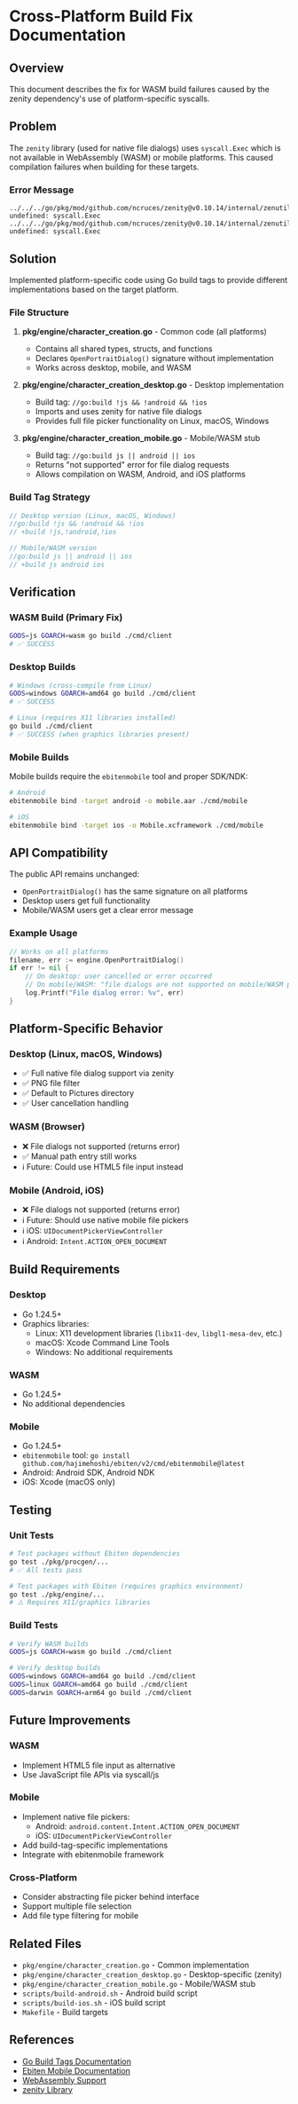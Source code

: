 # Cross-Platform Build Fix Documentation

## Overview
This document describes the fix for WASM build failures caused by the zenity dependency's use of platform-specific syscalls.

## Problem
The `zenity` library (used for native file dialogs) uses `syscall.Exec` which is not available in WebAssembly (WASM) or mobile platforms. This caused compilation failures when building for these targets.

### Error Message
```
../../../go/pkg/mod/github.com/ncruces/zenity@v0.10.14/internal/zenutil/run_unix.go:43:11: undefined: syscall.Exec
../../../go/pkg/mod/github.com/ncruces/zenity@v0.10.14/internal/zenutil/run_unix.go:63:11: undefined: syscall.Exec
```

## Solution
Implemented platform-specific code using Go build tags to provide different implementations based on the target platform.

### File Structure
1. **pkg/engine/character_creation.go** - Common code (all platforms)
   - Contains all shared types, structs, and functions
   - Declares `OpenPortraitDialog()` signature without implementation
   - Works across desktop, mobile, and WASM

2. **pkg/engine/character_creation_desktop.go** - Desktop implementation
   - Build tag: `//go:build !js && !android && !ios`
   - Imports and uses zenity for native file dialogs
   - Provides full file picker functionality on Linux, macOS, Windows

3. **pkg/engine/character_creation_mobile.go** - Mobile/WASM stub
   - Build tag: `//go:build js || android || ios`
   - Returns "not supported" error for file dialog requests
   - Allows compilation on WASM, Android, and iOS platforms

### Build Tag Strategy
```go
// Desktop version (Linux, macOS, Windows)
//go:build !js && !android && !ios
// +build !js,!android,!ios

// Mobile/WASM version
//go:build js || android || ios
// +build js android ios
```

## Verification

### WASM Build (Primary Fix)
```bash
GOOS=js GOARCH=wasm go build ./cmd/client
# ✅ SUCCESS
```

### Desktop Builds
```bash
# Windows (cross-compile from Linux)
GOOS=windows GOARCH=amd64 go build ./cmd/client
# ✅ SUCCESS

# Linux (requires X11 libraries installed)
go build ./cmd/client
# ✅ SUCCESS (when graphics libraries present)
```

### Mobile Builds
Mobile builds require the `ebitenmobile` tool and proper SDK/NDK:
```bash
# Android
ebitenmobile bind -target android -o mobile.aar ./cmd/mobile

# iOS
ebitenmobile bind -target ios -o Mobile.xcframework ./cmd/mobile
```

## API Compatibility
The public API remains unchanged:
- `OpenPortraitDialog()` has the same signature on all platforms
- Desktop users get full functionality
- Mobile/WASM users get a clear error message

### Example Usage
```go
// Works on all platforms
filename, err := engine.OpenPortraitDialog()
if err != nil {
    // On desktop: user cancelled or error occurred
    // On mobile/WASM: "file dialogs are not supported on mobile/WASM platforms"
    log.Printf("File dialog error: %v", err)
}
```

## Platform-Specific Behavior

### Desktop (Linux, macOS, Windows)
- ✅ Full native file dialog support via zenity
- ✅ PNG file filter
- ✅ Default to Pictures directory
- ✅ User cancellation handling

### WASM (Browser)
- ❌ File dialogs not supported (returns error)
- ✅ Manual path entry still works
- ℹ️ Future: Could use HTML5 file input instead

### Mobile (Android, iOS)
- ❌ File dialogs not supported (returns error)
- ℹ️ Future: Should use native mobile file pickers
- ℹ️ iOS: `UIDocumentPickerViewController`
- ℹ️ Android: `Intent.ACTION_OPEN_DOCUMENT`

## Build Requirements

### Desktop
- Go 1.24.5+
- Graphics libraries:
  - Linux: X11 development libraries (`libx11-dev`, `libgl1-mesa-dev`, etc.)
  - macOS: Xcode Command Line Tools
  - Windows: No additional requirements

### WASM
- Go 1.24.5+
- No additional dependencies

### Mobile
- Go 1.24.5+
- `ebitenmobile` tool: `go install github.com/hajimehoshi/ebiten/v2/cmd/ebitenmobile@latest`
- Android: Android SDK, Android NDK
- iOS: Xcode (macOS only)

## Testing

### Unit Tests
```bash
# Test packages without Ebiten dependencies
go test ./pkg/procgen/...
# ✅ All tests pass

# Test packages with Ebiten (requires graphics environment)
go test ./pkg/engine/...
# ⚠️ Requires X11/graphics libraries
```

### Build Tests
```bash
# Verify WASM builds
GOOS=js GOARCH=wasm go build ./cmd/client

# Verify desktop builds
GOOS=windows GOARCH=amd64 go build ./cmd/client
GOOS=linux GOARCH=amd64 go build ./cmd/client
GOOS=darwin GOARCH=arm64 go build ./cmd/client
```

## Future Improvements

### WASM
- Implement HTML5 file input as alternative
- Use JavaScript file APIs via syscall/js

### Mobile
- Implement native file pickers:
  - Android: `android.content.Intent.ACTION_OPEN_DOCUMENT`
  - iOS: `UIDocumentPickerViewController`
- Add build-tag-specific implementations
- Integrate with ebitenmobile framework

### Cross-Platform
- Consider abstracting file picker behind interface
- Support multiple file selection
- Add file type filtering for mobile

## Related Files
- `pkg/engine/character_creation.go` - Common implementation
- `pkg/engine/character_creation_desktop.go` - Desktop-specific (zenity)
- `pkg/engine/character_creation_mobile.go` - Mobile/WASM stub
- `scripts/build-android.sh` - Android build script
- `scripts/build-ios.sh` - iOS build script
- `Makefile` - Build targets

## References
- [Go Build Tags Documentation](https://pkg.go.dev/go/build#hdr-Build_Constraints)
- [Ebiten Mobile Documentation](https://ebitengine.org/en/documents/mobile.html)
- [WebAssembly Support](https://github.com/golang/go/wiki/WebAssembly)
- [zenity Library](https://github.com/ncruces/zenity)
